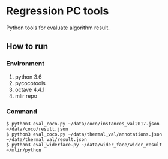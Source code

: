 # Regression PC tools

Python tools for evaluate algorithm result.

## How to run

### Environment

1. python 3.6
2. pycocotools
3. octave 4.4.1
4. mlir repo

### Command

```
$ python3 eval_coco.py ~/data/coco/instances_val2017.json ~/data/coco/result.json
$ python3 eval_coco.py ~/data/thermal_val/annotations.json ~/data/thermal_val/result.json
$ python3 eval_widerface.py ~/data/wider_face/wider_result ~/mlir/python
```
